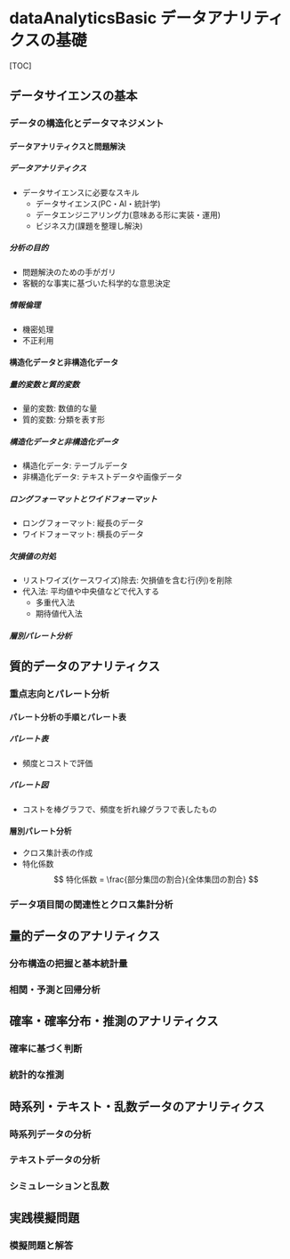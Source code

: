# dataAnalyticsBasic データアナリティクスの基礎

[TOC]

## データサイエンスの基本
### データの構造化とデータマネジメント

#### データアナリティクスと問題解決
##### データアナリティクス
- データサイエンスに必要なスキル
    - データサイエンス(PC・AI・統計学)
    - データエンジニアリング力(意味ある形に実装・運用)
    - ビジネス力(課題を整理し解決)
##### 分析の目的
- 問題解決のための手がガリ
- 客観的な事実に基づいた科学的な意思決定
##### 情報倫理
- 機密処理
- 不正利用

#### 構造化データと非構造化データ
##### 量的変数と質的変数
- 量的変数: 数値的な量
- 質的変数: 分類を表す形
##### 構造化データと非構造化データ
- 構造化データ: テーブルデータ
- 非構造化データ: テキストデータや画像データ
##### ロングフォーマットとワイドフォーマット
- ロングフォーマット: 縦長のデータ
- ワイドフォーマット: 横長のデータ
##### 欠損値の対処
- リストワイズ(ケースワイズ)除去: 欠損値を含む行(列)を削除
- 代入法: 平均値や中央値などで代入する
    - 多重代入法
    - 期待値代入法
##### 層別パレート分析

## 質的データのアナリティクス
### 重点志向とパレート分析
#### パレート分析の手順とパレート表
##### パレート表
- 頻度とコストで評価
##### パレート図
- コストを棒グラフで、頻度を折れ線グラフで表したもの
#### 層別パレート分析
- クロス集計表の作成
- 特化係数
$$ 特化係数 = \frac{部分集団の割合}{全体集団の割合} $$


### データ項目間の関連性とクロス集計分析

## 量的データのアナリティクス
### 分布構造の把握と基本統計量
### 相関・予測と回帰分析

## 確率・確率分布・推測のアナリティクス
### 確率に基づく判断
### 統計的な推測

## 時系列・テキスト・乱数データのアナリティクス
### 時系列データの分析
### テキストデータの分析
### シミュレーションと乱数

## 実践模擬問題
### 模擬問題と解答